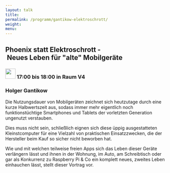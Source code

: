 ```yaml
---
layout: talk
title:
permalink: /programm/gantikow-elektroschrott/
weight: 
menu:
---
```

## Phoenix&nbsp;statt&nbsp;Elektroschrott&nbsp;-&nbsp;Neues&nbsp;Leben&nbsp;für&nbsp;"alte"&nbsp;Mobilgeräte

### <img height = "32" src="../../images/talk.svg"> 17:00 bis 18:00 in Raum V4

### Holger&nbsp;Gantikow

Die Nutzungsdauer von Mobilgeräten zeichnet sich heutzutage durch eine kurze Halbwertszeit aus, sodass immer mehr eigentlich noch funktionstüchtige Smartphones und Tablets der vorletzten Generation ungenutzt verstauben.

Dies muss nicht sein, schließlich eignen sich diese üppig ausgestatteten Kleinstcomputer für eine Vielzahl von praktischen Einsatzzwecken, die der Hersteller beim Kauf so sicher nicht beworben hat.

Wie und mit welchen teilweise freien Apps sich das Leben dieser Geräte verlängern lässt und ihnen in der Wohnung, im Auto, am Schreibtisch oder gar als Konkurrenz zu Raspberry Pi & Co ein komplett neues, zweites Leben einhauchen lässt, stellt dieser Vortrag vor.
